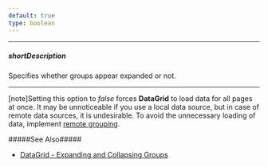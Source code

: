 ```yaml
---
default: true
type: boolean
---
```

---
##### shortDescription
Specifies whether groups appear expanded or not.

---
[note]Setting this option to *false* forces **DataGrid** to load data for all pages at once. It may be unnoticeable if you use a local data source, but in case of remote data sources, it is undesirable. To avoid the unnecessary loading of data, implement [remote grouping](/concepts/10%20UI%20Widgets/70%20Data%20Grid/012%20Use%20Custom%20Store/10%20Remote%20Operations/30%20Advanced%20Remote%20Operations/10%20Remote%20Grouping.md '/Documentation/Guide/UI_Widgets/Data_Grid/Use_Custom_Store/#Remote_Operations/Advanced_Remote_Operations/Remote_Grouping').

#####See Also#####
- [DataGrid - Expanding and Collapsing Groups](/concepts/10%20UI%20Widgets/70%20Data%20Grid/040%20Grouping/050%20Expanding%20and%20Collapsing%20Groups.md '/Documentation/Guide/UI_Widgets/Data_Grid/Grouping/#Expanding_and_Collapsing_Groups')